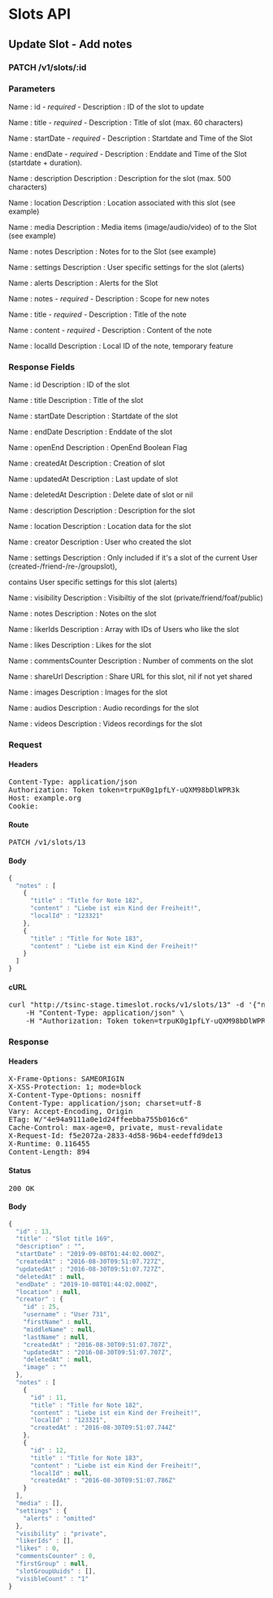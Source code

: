 # Slots API

## Update Slot - Add notes

### PATCH /v1/slots/:id

### Parameters

Name : id *- required -*
Description : ID of the slot to update

Name : title *- required -*
Description : Title of slot (max. 60 characters)

Name : startDate *- required -*
Description : Startdate and Time of the Slot

Name : endDate *- required -*
Description : Enddate and Time of the Slot (startdate + duration).

Name : description
Description : Description for the slot (max. 500 characters)

Name : location
Description : Location associated with this slot (see example)

Name : media
Description : Media items (image/audio/video) of to the Slot (see example)

Name : notes
Description : Notes for to the Slot (see example)

Name : settings
Description : User specific settings for the slot (alerts)

Name : alerts
Description : Alerts for the Slot

Name : notes *- required -*
Description : Scope for new notes

Name : title *- required -*
Description : Title of the note

Name : content *- required -*
Description : Content of the note

Name : localId
Description : Local ID of the note, temporary feature


### Response Fields

Name : id
Description : ID of the slot

Name : title
Description : Title of the slot

Name : startDate
Description : Startdate of the slot

Name : endDate
Description : Enddate of the slot

Name : openEnd
Description : OpenEnd Boolean Flag

Name : createdAt
Description : Creation of slot

Name : updatedAt
Description : Last update of slot

Name : deletedAt
Description : Delete date of slot or nil

Name : description
Description : Description for the slot

Name : location
Description : Location data for the slot

Name : creator
Description : User who created the slot

Name : settings
Description : Only included if it&#39;s a slot of the current User (created-/friend-/re-/groupslot),

contains User specific settings for this slot (alerts)

Name : visibility
Description : Visibiltiy of the slot (private/friend/foaf/public)

Name : notes
Description : Notes on the slot

Name : likerIds
Description : Array with IDs of Users who like the slot

Name : likes
Description : Likes for the slot

Name : commentsCounter
Description : Number of comments on the slot

Name : shareUrl
Description : Share URL for this slot, nil if not yet shared

Name : images
Description : Images for the slot

Name : audios
Description : Audio recordings for the slot

Name : videos
Description : Videos recordings for the slot

### Request

#### Headers

<pre>Content-Type: application/json
Authorization: Token token=trpuK0g1pfLY-uQXM98bDlWPR3k
Host: example.org
Cookie: </pre>

#### Route

<pre>PATCH /v1/slots/13</pre>

#### Body
```javascript
{
  "notes" : [
    {
      "title" : "Title for Note 182",
      "content" : "Liebe ist ein Kind der Freiheit!",
      "localId" : "123321"
    },
    {
      "title" : "Title for Note 183",
      "content" : "Liebe ist ein Kind der Freiheit!"
    }
  ]
}
```


#### cURL

<pre class="request">curl &quot;http://tsinc-stage.timeslot.rocks/v1/slots/13&quot; -d &#39;{&quot;notes&quot;:[{&quot;title&quot;:&quot;Title for Note 182&quot;,&quot;content&quot;:&quot;Liebe ist ein Kind der Freiheit!&quot;,&quot;localId&quot;:&quot;123321&quot;},{&quot;title&quot;:&quot;Title for Note 183&quot;,&quot;content&quot;:&quot;Liebe ist ein Kind der Freiheit!&quot;}]}&#39; -X PATCH \
	-H &quot;Content-Type: application/json&quot; \
	-H &quot;Authorization: Token token=trpuK0g1pfLY-uQXM98bDlWPR3k&quot;</pre>

### Response

#### Headers

<pre>X-Frame-Options: SAMEORIGIN
X-XSS-Protection: 1; mode=block
X-Content-Type-Options: nosniff
Content-Type: application/json; charset=utf-8
Vary: Accept-Encoding, Origin
ETag: W/&quot;4e94a9111a0e1d24ffeebba755b016c6&quot;
Cache-Control: max-age=0, private, must-revalidate
X-Request-Id: f5e2072a-2833-4d58-96b4-eedeffd9de13
X-Runtime: 0.116455
Content-Length: 894</pre>

#### Status

<pre>200 OK</pre>

#### Body

```javascript
{
  "id" : 13,
  "title" : "Slot title 169",
  "description" : "",
  "startDate" : "2019-09-08T01:44:02.000Z",
  "createdAt" : "2016-08-30T09:51:07.727Z",
  "updatedAt" : "2016-08-30T09:51:07.727Z",
  "deletedAt" : null,
  "endDate" : "2019-10-08T01:44:02.000Z",
  "location" : null,
  "creator" : {
    "id" : 25,
    "username" : "User 731",
    "firstName" : null,
    "middleName" : null,
    "lastName" : null,
    "createdAt" : "2016-08-30T09:51:07.707Z",
    "updatedAt" : "2016-08-30T09:51:07.707Z",
    "deletedAt" : null,
    "image" : ""
  },
  "notes" : [
    {
      "id" : 11,
      "title" : "Title for Note 182",
      "content" : "Liebe ist ein Kind der Freiheit!",
      "localId" : "123321",
      "createdAt" : "2016-08-30T09:51:07.744Z"
    },
    {
      "id" : 12,
      "title" : "Title for Note 183",
      "content" : "Liebe ist ein Kind der Freiheit!",
      "localId" : null,
      "createdAt" : "2016-08-30T09:51:07.786Z"
    }
  ],
  "media" : [],
  "settings" : {
    "alerts" : "omitted"
  },
  "visibility" : "private",
  "likerIds" : [],
  "likes" : 0,
  "commentsCounter" : 0,
  "firstGroup" : null,
  "slotGroupUuids" : [],
  "visibleCount" : "1"
}
```
